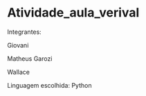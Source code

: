 # Atividade_aula_verival

Integrantes: 

Giovani

Matheus Garozi

Wallace

Linguagem escolhida: Python
